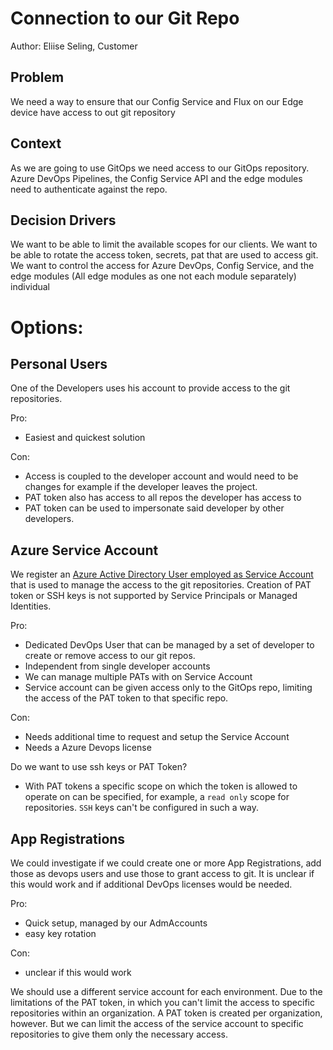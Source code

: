 # Connection to our Git Repo

Author: Eliise Seling, Customer

## Problem
We need a way to ensure that our Config Service and Flux on our Edge device have access to out git repository

## Context
As we are going to use GitOps we need access to our GitOps repository. Azure DevOps Pipelines, the Config Service API and the edge modules need to authenticate against the repo.

## Decision Drivers
We want to be able to limit the available scopes for our clients.
We want to be able to rotate the access token, secrets, pat that are used to access git.
We want to control the access for Azure DevOps, Config Service, and the edge modules (All edge modules as one not each module separately) individual 

# Options:
## Personal Users 
One of the Developers uses his account to provide access to the git repositories. 

Pro:
- Easiest and quickest solution

Con:
- Access is coupled to the developer account and would need to be changes for example if the developer leaves the project.
- PAT token also has access to all repos the developer has access to
- PAT token can be used to impersonate said developer by other developers.

## Azure Service Account
We register an [Azure Active Directory User employed as Service Account](https://learn.microsoft.com/en-us/azure/active-directory/fundamentals/service-accounts-governing-azure) that is used to manage the access to the git repositories. Creation of PAT token or SSH keys is not supported by Service Principals or Managed Identities.

Pro:
- Dedicated DevOps User that can be managed by a set of developer to create or remove access to our git repos.
- Independent from single developer accounts
- We can manage multiple PATs with on Service Account
- Service account can be given access only to the GitOps repo, limiting the access of the PAT token to that specific repo.

Con:
- Needs additional time to request and setup the Service Account
- Needs a Azure Devops license

Do we want to use ssh keys or PAT Token?
- With PAT tokens a specific scope on which the token is allowed to operate on can be specified, for example, a `read only` scope for repositories. `SSH` keys can't be configured in such a way.

## App Registrations
We could investigate if we could create one or more App Registrations, add those as devops users and use those to grant access to git.
It is unclear if this would work and if additional DevOps licenses would be needed.

Pro:
- Quick setup, managed by our AdmAccounts
- easy key rotation

Con:
- unclear if this would work

We should use a different service account for each environment.
Due to the limitations of the PAT token, in which you can't limit the access to specific repositories within an organization.
A PAT token is created per organization, however. But we can limit the access of the service account to specific repositories to give them only the necessary access.
